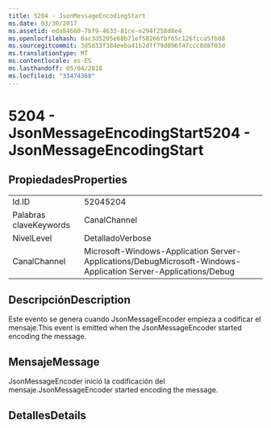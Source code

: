 ```yaml
---
title: 5204 - JsonMessageEncodingStart
ms.date: 03/30/2017
ms.assetid: eda84660-7bf9-4633-81ce-e294f258d8e4
ms.openlocfilehash: 0ac3d5205e68b71ef58266fbf65c126fcca5fb88
ms.sourcegitcommit: 3d5d33f384eeba41b2dff79d096f47ccc8d8f03d
ms.translationtype: MT
ms.contentlocale: es-ES
ms.lasthandoff: 05/04/2018
ms.locfileid: "33474368"
---
```

# <a name="5204---jsonmessageencodingstart"></a><span data-ttu-id="eab03-102">5204 - JsonMessageEncodingStart</span><span class="sxs-lookup"><span data-stu-id="eab03-102">5204 - JsonMessageEncodingStart</span></span>
## <a name="properties"></a><span data-ttu-id="eab03-103">Propiedades</span><span class="sxs-lookup"><span data-stu-id="eab03-103">Properties</span></span>  
  
|||  
|-|-|  
|<span data-ttu-id="eab03-104">Id.</span><span class="sxs-lookup"><span data-stu-id="eab03-104">ID</span></span>|<span data-ttu-id="eab03-105">5204</span><span class="sxs-lookup"><span data-stu-id="eab03-105">5204</span></span>|  
|<span data-ttu-id="eab03-106">Palabras clave</span><span class="sxs-lookup"><span data-stu-id="eab03-106">Keywords</span></span>|<span data-ttu-id="eab03-107">Canal</span><span class="sxs-lookup"><span data-stu-id="eab03-107">Channel</span></span>|  
|<span data-ttu-id="eab03-108">Nivel</span><span class="sxs-lookup"><span data-stu-id="eab03-108">Level</span></span>|<span data-ttu-id="eab03-109">Detallado</span><span class="sxs-lookup"><span data-stu-id="eab03-109">Verbose</span></span>|  
|<span data-ttu-id="eab03-110">Canal</span><span class="sxs-lookup"><span data-stu-id="eab03-110">Channel</span></span>|<span data-ttu-id="eab03-111">Microsoft-Windows-Application Server-Applications/Debug</span><span class="sxs-lookup"><span data-stu-id="eab03-111">Microsoft-Windows-Application Server-Applications/Debug</span></span>|  
  
## <a name="description"></a><span data-ttu-id="eab03-112">Descripción</span><span class="sxs-lookup"><span data-stu-id="eab03-112">Description</span></span>  
 <span data-ttu-id="eab03-113">Este evento se genera cuando JsonMessageEncoder empieza a codificar el mensaje.</span><span class="sxs-lookup"><span data-stu-id="eab03-113">This event is emitted when the JsonMessageEncoder started encoding the message.</span></span>  
  
## <a name="message"></a><span data-ttu-id="eab03-114">Mensaje</span><span class="sxs-lookup"><span data-stu-id="eab03-114">Message</span></span>  
 <span data-ttu-id="eab03-115">JsonMessageEncoder inició la codificación del mensaje.</span><span class="sxs-lookup"><span data-stu-id="eab03-115">JsonMessageEncoder started encoding the message.</span></span>  
  
## <a name="details"></a><span data-ttu-id="eab03-116">Detalles</span><span class="sxs-lookup"><span data-stu-id="eab03-116">Details</span></span>
